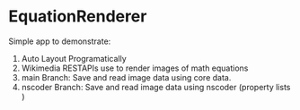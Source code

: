# EquationRenderer
Simple app to demonstrate: 
1. Auto Layout Programatically 
2. Wikimedia RESTAPIs use to render images of math equations 
3. main Branch: Save and read image data using core data.
4. nscoder Branch: Save and read image data using nscoder (property lists )
